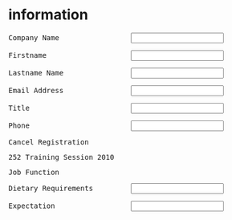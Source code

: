 <h1>information</h1>
<p><pre>Company Name                 <input type="text"> </pre></p>
<p><pre>Firstname                    <input type="text"> </pre></p>
<p><pre>Lastname Name                <input type="text"> </pre></p>
<p><pre>Email Address                <input type="text"> </pre></p>
<p><pre>Title                        <input type="text"> </pre></p>
<p><pre>Phone                        <input type="text"> </pre></p>
<p><pre>Cancel Registration          </pre></p>
<p><pre>252 Training Session 2010    </pre></p>
<p><pre>Job Function</pre></p>
<p><pre>Dietary Requirements         <input type="text"> </pre></p>
<p><pre>Expectation                  <input type="text"> </pre></p>

